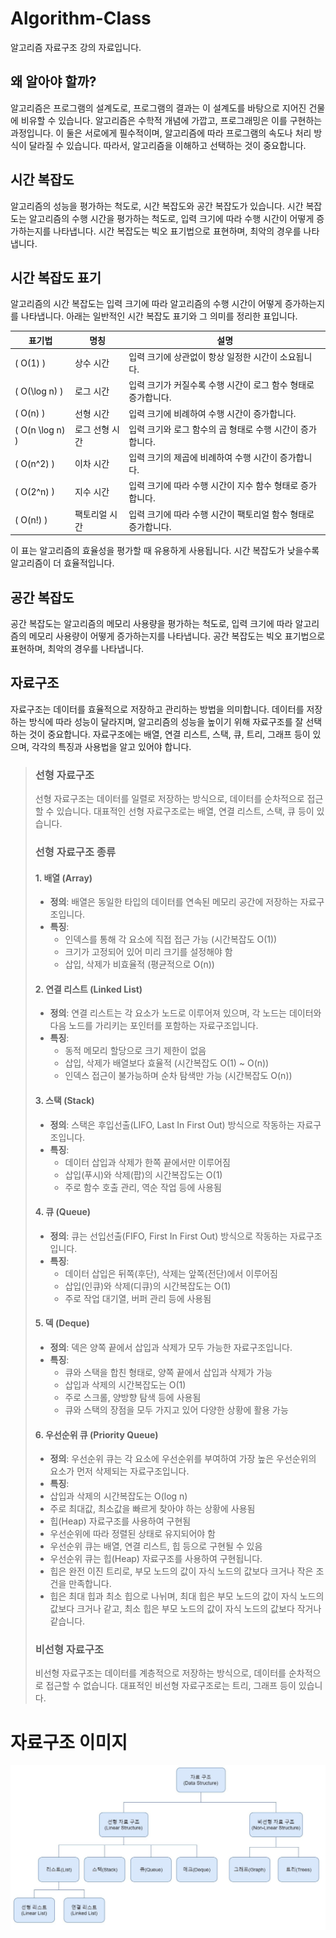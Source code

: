 # Algorithm-Class
알고리즘 자료구조 강의 자료입니다.

## 왜 알아야 할까?
알고리즘은 프로그램의 설계도로, 프로그램의 결과는 이 설계도를 바탕으로 지어진 건물에 비유할 수 있습니다. 알고리즘은 수학적 개념에 가깝고, 프로그래밍은 이를 구현하는 과정입니다. 이 둘은 서로에게 필수적이며, 알고리즘에 따라 프로그램의 속도나 처리 방식이 달라질 수 있습니다. 따라서, 알고리즘을 이해하고 선택하는 것이 중요합니다.

## 시간 복잡도
알고리즘의 성능을 평가하는 척도로, 시간 복잡도와 공간 복잡도가 있습니다. 시간 복잡도는 알고리즘의 수행 시간을 평가하는 척도로, 입력 크기에 따라 수행 시간이 어떻게 증가하는지를 나타냅니다. 시간 복잡도는 빅오 표기법으로 표현하며, 최악의 경우를 나타냅니다.
## 시간 복잡도 표기

알고리즘의 시간 복잡도는 입력 크기에 따라 알고리즘의 수행 시간이 어떻게 증가하는지를 나타냅니다. 아래는 일반적인 시간 복잡도 표기와 그 의미를 정리한 표입니다.

| 표기법               | 명칭                | 설명                                  |
|-------------------|---------------------|-------------------------------------|
| \( O(1) \)        | 상수 시간           | 입력 크기에 상관없이 항상 일정한 시간이 소요됩니다.       |
| \( O(\log n) \)   | 로그 시간         | 입력 크기가 커질수록 수행 시간이 로그 함수 형태로 증가합니다. |
| \( O(n) \)        | 선형 시간           | 입력 크기에 비례하여 수행 시간이 증가합니다.           |
| \( O(n \log n) \) | 로그 선형 시간 | 입력 크기와 로그 함수의 곱 형태로 수행 시간이 증가합니다.  |
| \( O(n^2) \)      | 이차 시간           | 입력 크기의 제곱에 비례하여 수행 시간이 증가합니다.       |
| \( O(2^n) \)      | 지수 시간           | 입력 크기에 따라 수행 시간이 지수 함수 형태로 증가합니다.   |
| \( O(n!) \)       | 팩토리얼 시간       | 입력 크기에 따라 수행 시간이 팩토리얼 함수 형태로 증가합니다. |

이 표는 알고리즘의 효율성을 평가할 때 유용하게 사용됩니다. 시간 복잡도가 낮을수록 알고리즘이 더 효율적입니다.

## 공간 복잡도
공간 복잡도는 알고리즘의 메모리 사용량을 평가하는 척도로, 입력 크기에 따라 알고리즘의 메모리 사용량이 어떻게 증가하는지를 나타냅니다. 공간 복잡도는 빅오 표기법으로 표현하며, 최악의 경우를 나타냅니다.

## 자료구조
자료구조는 데이터를 효율적으로 저장하고 관리하는 방법을 의미합니다. 데이터를 저장하는 방식에 따라 성능이 달라지며, 알고리즘의 성능을 높이기 위해 자료구조를 잘 선택하는 것이 중요합니다. 자료구조에는 배열, 연결 리스트, 스택, 큐, 트리, 그래프 등이 있으며, 각각의 특징과 사용법을 알고 있어야 합니다.
> ### 선형 자료구조
> 선형 자료구조는 데이터를 일렬로 저장하는 방식으로, 데이터를 순차적으로 접근할 수 있습니다. 대표적인 선형 자료구조로는 배열, 연결 리스트, 스택, 큐 등이 있습니다.
> ### 선형 자료구조 종류
> #### 1. 배열 (Array)
>- **정의**: 배열은 동일한 타입의 데이터를 연속된 메모리 공간에 저장하는 자료구조입니다.
>- **특징**:
>    - 인덱스를 통해 각 요소에 직접 접근 가능 (시간복잡도 O(1))
>    - 크기가 고정되어 있어 미리 크기를 설정해야 함
>    - 삽입, 삭제가 비효율적 (평균적으로 O(n))
>
> #### 2. 연결 리스트 (Linked List)
>- **정의**: 연결 리스트는 각 요소가 노드로 이루어져 있으며, 각 노드는 데이터와 다음 노드를 가리키는 포인터를 포함하는 자료구조입니다.
>- **특징**:
>    - 동적 메모리 할당으로 크기 제한이 없음
>    - 삽입, 삭제가 배열보다 효율적 (시간복잡도 O(1) ~ O(n))
>    - 인덱스 접근이 불가능하며 순차 탐색만 가능 (시간복잡도 O(n))
>
> #### 3. 스택 (Stack)
>- **정의**: 스택은 후입선출(LIFO, Last In First Out) 방식으로 작동하는 자료구조입니다.
>- **특징**:
>    - 데이터 삽입과 삭제가 한쪽 끝에서만 이루어짐
>    - 삽입(푸시)와 삭제(팝)의 시간복잡도는 O(1)
>    - 주로 함수 호출 관리, 역순 작업 등에 사용됨
>
> #### 4. 큐 (Queue)
>- **정의**: 큐는 선입선출(FIFO, First In First Out) 방식으로 작동하는 자료구조입니다.
>- **특징**:
>    - 데이터 삽입은 뒤쪽(후단), 삭제는 앞쪽(전단)에서 이루어짐
>    - 삽입(인큐)와 삭제(디큐)의 시간복잡도는 O(1)
>    - 주로 작업 대기열, 버퍼 관리 등에 사용됨
> #### 5. 덱 (Deque)
> - **정의**: 덱은 양쪽 끝에서 삽입과 삭제가 모두 가능한 자료구조입니다.
> - **특징**:
>    - 큐와 스택을 합친 형태로, 양쪽 끝에서 삽입과 삭제가 가능
>    - 삽입과 삭제의 시간복잡도는 O(1)
>    - 주로 스크롤, 양방향 탐색 등에 사용됨
>    - 큐와 스택의 장점을 모두 가지고 있어 다양한 상황에 활용 가능
>  #### 6. 우선순위 큐 (Priority Queue)
> - **정의**: 우선순위 큐는 각 요소에 우선순위를 부여하여 가장 높은 우선순위의 요소가 먼저 삭제되는 자료구조입니다.
> - **특징**:
> - 삽입과 삭제의 시간복잡도는 O(log n)
> - 주로 최대값, 최소값을 빠르게 찾아야 하는 상황에 사용됨
> - 힙(Heap) 자료구조를 사용하여 구현됨
> - 우선순위에 따라 정렬된 상태로 유지되어야 함
> - 우선순위 큐는 배열, 연결 리스트, 힙 등으로 구현될 수 있음
> - 우선순위 큐는 힙(Heap) 자료구조를 사용하여 구현됩니다.
> - 힙은 완전 이진 트리로, 부모 노드의 값이 자식 노드의 값보다 크거나 작은 조건을 만족합니다.
> - 힙은 최대 힙과 최소 힙으로 나뉘며, 최대 힙은 부모 노드의 값이 자식 노드의 값보다 크거나 같고, 최소 힙은 부모 노드의 값이 자식 노드의 값보다 작거나 같습니다.
> ### 비선형 자료구조
> 비선형 자료구조는 데이터를 계층적으로 저장하는 방식으로, 데이터를 순차적으로 접근할 수 없습니다. 대표적인 비선형 자료구조로는 트리, 그래프 등이 있습니다.



# 자료구조 이미지
![img.png](img.png)
